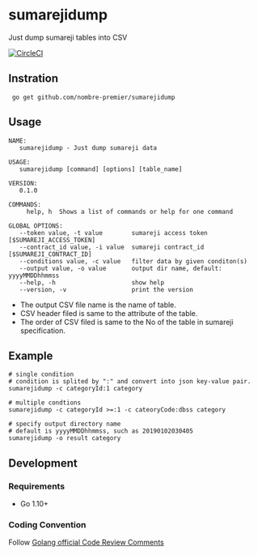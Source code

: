 # sumarejidump

Just dump sumareji tables into CSV

[![CircleCI](https://circleci.com/gh/nombre-premier/sumarejidump/tree/develop.svg?style=svg&circle-token=3bb90d1b5de2b384f57eda79ba9de8722b532c3b)](https://circleci.com/gh/nombre-premier/sumarejidump/tree/develop)


## Instration

```
 go get github.com/nombre-premier/sumarejidump
```

## Usage

```
NAME:
   sumarejidump - Just dump sumareji data

USAGE:
   sumarejidump [command] [options] [table_name]

VERSION:
   0.1.0

COMMANDS:
     help, h  Shows a list of commands or help for one command

GLOBAL OPTIONS:
   --token value, -t value        sumareji access token [$SUMAREJI_ACCESS_TOKEN]
   --contract_id value, -i value  sumareji contract_id [$SUMAREJI_CONTRACT_ID]
   --conditions value, -c value   filter data by given conditon(s)
   --output value, -o value       output dir name, default: yyyyMMDDhhmmss
   --help, -h                     show help
   --version, -v                  print the version
```

- The output CSV file name is the name of table.
- CSV header filed is same to the attribute of the table.
- The order of CSV filed is same to the No of the table in sumareji specification.

## Example

```
# single condition
# condition is splited by ":" and convert into json key-value pair.
sumarejidump -c categoryId:1 category

# multiple condtions
sumarejidump -c categoryId >=:1 -c cateoryCode:dbss category

# specify output directory name
# default is yyyyMMDDhhmmss, such as 20190102030405
sumarejidump -o result category
```


## Development
### Requirements
- Go 1.10+

### Coding Convention
Follow [Golang official Code Review Comments](https://github.com/golang/go/wiki/CodeReviewComments)
